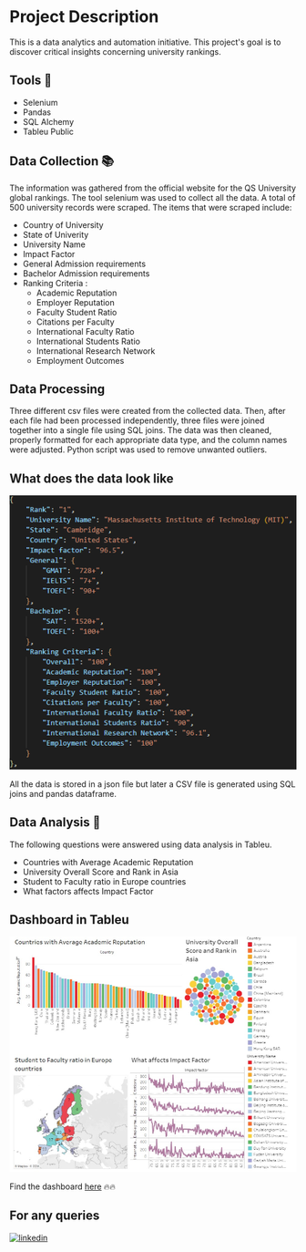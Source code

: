 # Project Description

This is a data analytics and automation initiative. This project's goal is to discover critical insights concerning university rankings.

## Tools 🔧

- Selenium
- Pandas
- SQL Alchemy
- Tableu Public

## Data Collection 📚

The information was gathered from the official website for the QS University global rankings. The tool selenium was used to collect all the data. A total of 500 university records were scraped. The items that were scraped include:

- Country of University
- State of Univerity
- University Name
- Impact Factor
- General Admission requirements
- Bachelor Admission requirements
- Ranking Criteria :
  - Academic Reputation
  - Employer Reputation
  - Faculty Student Ratio
  - Citations per Faculty
  - International Faculty Ratio
  - International Students Ratio
  - International Research Network
  - Employment Outcomes

## Data Processing

Three different csv files were created from the collected data. Then, after each file had been processed independently, three files were joined together into a single file using SQL joins. The data was then cleaned, properly formatted for each appropriate data type, and the column names were adjusted. Python script was used to remove unwanted outliers.

## What does the data look like

![App Screenshot](assets/data.png)

All the data is stored in a json file but later a CSV file is generated using SQL joins and pandas dataframe.

## Data Analysis 🚀

The following questions were answered using data analysis in Tableu.

- Countries with Average Academic Reputation
- University Overall Score and Rank in Asia
- Student to Faculty ratio in Europe countries
- What factors affects Impact Factor

## Dashboard in Tableu

![App Screenshot](assets/dashboard.jpg)

Find the dashboard
[here](https://public.tableau.com/app/profile/tazin.morshed1498/viz/QS-WorldRankingDashboard/Dashboard1?publish=yes) 🔥🔥

## For any queries

[![linkedin](https://img.shields.io/badge/linkedin-0A66C2?style=for-the-badge&logo=linkedin&logoColor=white)](https://www.linkedin.com/in/tazin-morshed-b441a6237/)
